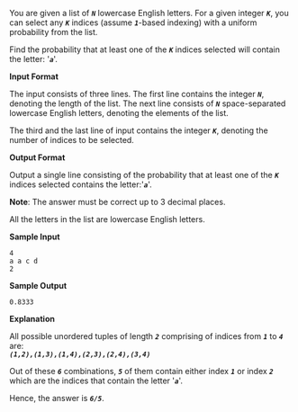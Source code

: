 You are given a list of ***`N`*** lowercase English letters. For a given integer ***`K`***, you can select any ***`K`*** indices (assume ***`1`***-based indexing) with a uniform probability from the list.  

Find the probability that at least one of the ***`K`*** indices selected will contain the letter: '***`a`***'.  

**Input Format**

The input consists of three lines. The first line contains the integer ***`N`***, denoting the length of the list. The next line consists of ***`N`*** space-separated lowercase English letters, denoting the elements of the list.  

The third and the last line of input contains the integer ***`K`***, denoting the number of indices to be selected.  

**Output Format**

Output a single line consisting of the probability that at least one of the ***`K`*** indices selected contains the letter:'***`a`***'.  

**Note**: The answer must be correct up to 3 decimal places.   

All the letters in the list are lowercase English letters.  

**Sample Input**
```
4 
a a c d
2
```
**Sample Output**
```
0.8333
```

**Explanation**

All possible unordered tuples of length ***`2`*** comprising of indices from ***`1`*** to ***`4`*** are:  
***`(1,2),(1,3),(1,4),(2,3),(2,4),(3,4)`***  

Out of these ***`6`*** combinations, ***`5`*** of them contain either index ***`1`*** or index ***`2`*** which are the indices that contain the letter '***`a`***'.  

Hence, the answer is ***`6/5`***.